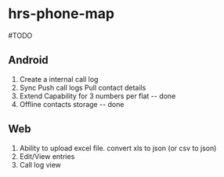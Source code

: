 hrs-phone-map
=============

#TODO

## Android
1. Create a internal call log
2. Sync
    Push call logs
    Pull contact details
3. Extend Capability for 3 numbers per flat -- done
4. Offline contacts storage -- done

## Web

1. Ability to upload excel file. 
    convert xls to json (or csv to json)
2. Edit/View entries
3. Call log view
